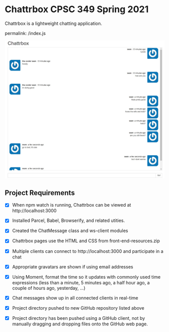 # Chattrbox CPSC 349 Spring 2021
Chattrbox is a lightweight chatting application.

permalink: /index.js

![Chattrbox demo image](/img/demo.jpg)

## Project Requirements
- [x] When npm watch is running, Chattrbox can be viewed at http://localhost:3000

- [x] Installed Parcel, Babel, Browserify, and related utities.

- [x] Created the ChatMessage class and ws-client modules

- [x] Chattrbox pages use the HTML and CSS from front-end-resources.zip

- [x] Multiple clients can connect to http://localhost:3000 and participate in a chat

- [x] Appropriate gravatars are shown if using email addresses

- [x] Using Moment, format the time so it updates with commonly used time expressions (less than a minute, 5 minutes ago, a half hour ago, a couple of hours ago, yesterday, ...)

- [x] Chat messages show up in all connected clients in real-time

- [x] Project directory pushed to new GitHub repository listed above

- [x] Project directory has been pushed using a GitHub client, not by manually dragging and dropping files onto the GitHub web page.
